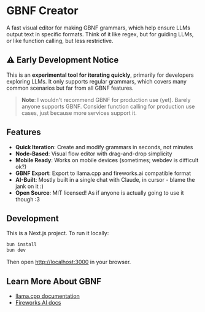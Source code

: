 # GBNF Creator

A fast visual editor for making GBNF grammars, which help ensure LLMs output text in specific formats. Think of it like regex, but for guiding LLMs, or like function calling, but less restrictive.

## ⚠️ Early Development Notice

This is an **experimental tool for iterating quickly**, primarily for developers exploring LLMs. It only supports regular grammars, which covers many common scenarios but far from all GBNF features.

> **Note**: I wouldn't recommend GBNF for production use (yet). Barely anyone supports GBNF. Consider function calling for production use cases, just because more services support it.

## Features

- **Quick Iteration**: Create and modify grammars in seconds, not minutes
- **Node-Based**: Visual flow editor with drag-and-drop simplicity
- **Mobile Ready**: Works on mobile devices (sometimes; webdev is difficult ok?)
- **GBNF Export**: Export to llama.cpp and fireworks.ai compatible format
- **AI-Built**: Mostly built in a single chat with Claude, in cursor - blame the jank on it :)
- **Open Source**: MIT licensed! As if anyone is actually going to use it though :3

## Development

This is a Next.js project. To run it locally:

```bash
bun install
bun dev
```

Then open [http://localhost:3000](http://localhost:3000) in your browser.

## Learn More About GBNF

- [llama.cpp documentation](https://github.com/ggerganov/llama.cpp/blob/master/grammars/README.md)
- [Fireworks AI docs](https://docs.fireworks.ai/structured-responses/structured-output-grammar-based)
